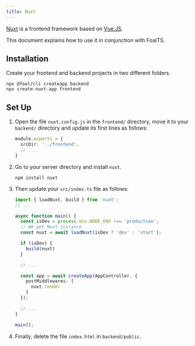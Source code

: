 ```yaml
---
title: Nuxt
---
```


[Nuxt](https://nuxtjs.org/) is a frontend framework based on [Vue.JS](http://vuejs.org).

This document explains how to use it in conjunction with FoalTS.

## Installation

Create your frontend and backend projects in two different folders.

```
npx @foal/cli createapp backend
npx create-nuxt-app frontend
```

## Set Up

1. Open the file `nuxt.config.js` in the `frontend/` directory, move it to your `backend/` directory and update its first lines as follows:

    ```typescript
    module.exports = {
      srcDir: '../frontend',
      // ...
    }
    ```

2. Go to your server directory and install `nuxt`.
    
    ```
    npm install nuxt
    ```

3. Then update your `src/index.ts` file as follows:

    ```typescript
    import { loadNuxt, build } from 'nuxt';
    // ...

    async function main() {
      const isDev = process.env.NODE_ENV !== 'production';
      // We get Nuxt instance
      const nuxt = await loadNuxt(isDev ? 'dev' : 'start');

      if (isDev) {
        build(nuxt)
      }
    
      // ...

      const app = await createApp(AppController, {
        postMiddlewares: [
          nuxt.render
        ]
      });
    
      // ...
    }

    main();

    ```
    
4. Finally, delete the file `index.html` in `backend/public`.
